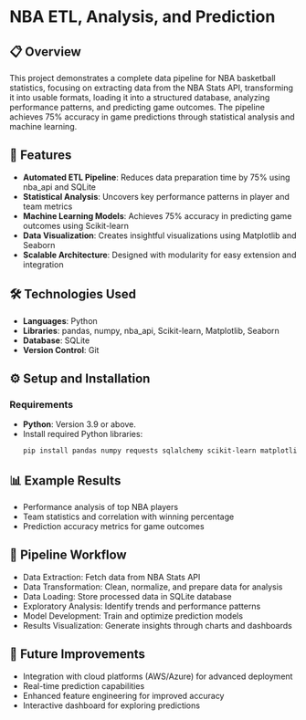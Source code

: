 # NBA ETL, Analysis, and Prediction

## 📋 Overview
This project demonstrates a complete data pipeline for NBA basketball statistics, focusing on extracting data from the NBA Stats API, transforming it into usable formats, loading it into a structured database, analyzing performance patterns, and predicting game outcomes. The pipeline achieves 75% accuracy in game predictions through statistical analysis and machine learning.

## 🚀 Features
- **Automated ETL Pipeline**: Reduces data preparation time by 75% using nba_api and SQLite
- **Statistical Analysis**: Uncovers key performance patterns in player and team metrics
- **Machine Learning Models**: Achieves 75% accuracy in predicting game outcomes using Scikit-learn
- **Data Visualization**: Creates insightful visualizations using Matplotlib and Seaborn
- **Scalable Architecture**: Designed with modularity for easy extension and integration

## 🛠️ Technologies Used
- **Languages**: Python
- **Libraries**: pandas, numpy, nba_api, Scikit-learn, Matplotlib, Seaborn
- **Database**: SQLite
- **Version Control**: Git

## ⚙️ Setup and Installation
### Requirements
- **Python**: Version 3.9 or above.
- Install required Python libraries:
  ```bash
  pip install pandas numpy requests sqlalchemy scikit-learn matplotlib seaborn nba_api


## 📊 Example Results
- Performance analysis of top NBA players
- Team statistics and correlation with winning percentage
- Prediction accuracy metrics for game outcomes


## 🔄 Pipeline Workflow
- Data Extraction: Fetch data from NBA Stats API
- Data Transformation: Clean, normalize, and prepare data for analysis
- Data Loading: Store processed data in SQLite database
- Exploratory Analysis: Identify trends and performance patterns
- Model Development: Train and optimize prediction models
- Results Visualization: Generate insights through charts and dashboards

## 📝 Future Improvements
- Integration with cloud platforms (AWS/Azure) for advanced deployment
- Real-time prediction capabilities
- Enhanced feature engineering for improved accuracy
- Interactive dashboard for exploring predictions
